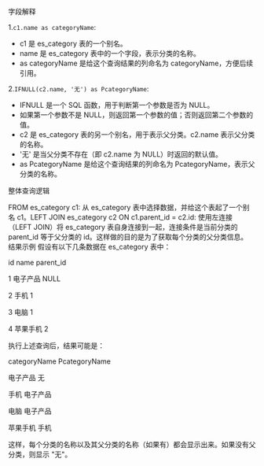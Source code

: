 <!--
 * @Description: 
 * @Author: FallCicada
 * @Date: 2024-12-17 09:47:21
 * @LastEditors: FallCicada
 * @LastEditTime: 2024-12-17 10:01:01
 * @Slogan: 無限進步
-->

字段解释

1.`c1.name as categoryName`:

- c1 是 es_category 表的一个别名。
- name 是 es_category 表中的一个字段，表示分类的名称。
- as categoryName 是给这个查询结果的列命名为 categoryName，方便后续引用。

2.`IFNULL(c2.name, '无') as PcategoryName`:

- IFNULL 是一个 SQL 函数，用于判断第一个参数是否为 NULL。
- 如果第一个参数不是 NULL，则返回第一个参数的值；否则返回第二个参数的值。
- c2 是 es_category 表的另一个别名，用于表示父分类。c2.name 表示父分类的名称。
- '无' 是当父分类不存在（即 c2.name 为 NULL）时返回的默认值。
- as PcategoryName 是给这个查询结果的列命名为 PcategoryName，表示父分类的名称。

整体查询逻辑

FROM es_category c1: 从 es_category 表中选择数据，并给这个表起了一个别名 c1。LEFT JOIN es_category c2 ON c1.parent_id = c2.id: 使用左连接（LEFT JOIN）将 es_category 表自身连接到一起，连接条件是当前分类的 parent_id 等于父分类的 id。这样做的目的是为了获取每个分类的父分类信息。
结果示例
假设有以下几条数据在 es_category 表中：



id
name
parent_id




1
电子产品
NULL


2
手机
1


3
电脑
1


4
苹果手机
2



执行上述查询后，结果可能是：



categoryName
PcategoryName




电子产品
无


手机
电子产品


电脑
电子产品


苹果手机
手机



这样，每个分类的名称以及其父分类的名称（如果有）都会显示出来。如果没有父分类，则显示 "无"。
